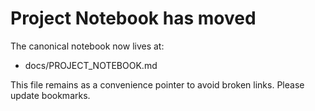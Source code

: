 # Project Notebook has moved

The canonical notebook now lives at:

- docs/PROJECT_NOTEBOOK.md

This file remains as a convenience pointer to avoid broken links. Please update bookmarks.
